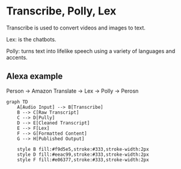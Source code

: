 # Transcribe, Polly, Lex

Transcribe is used to convert videos and images to text.&#x20;

Lex: is the chatbots.

Polly: turns text into lifelike speech using a variety of languages and accents.

## Alexa example

Person -> Amazon Translate -> Lex -> Polly -> Perosn&#x20;





```mermaid
graph TD
    A[Audio Input] --> B[Transcribe]
    B --> C[Raw Transcript]
    C --> D[Pully]
    D --> E[Cleaned Transcript]
    E --> F[Lex]
    F --> G[Formatted Content]
    G --> H[Published Output]

    style B fill:#f9d5e5,stroke:#333,stroke-width:2px
    style D fill:#eeac99,stroke:#333,stroke-width:2px
    style F fill:#e06377,stroke:#333,stroke-width:2px
```
